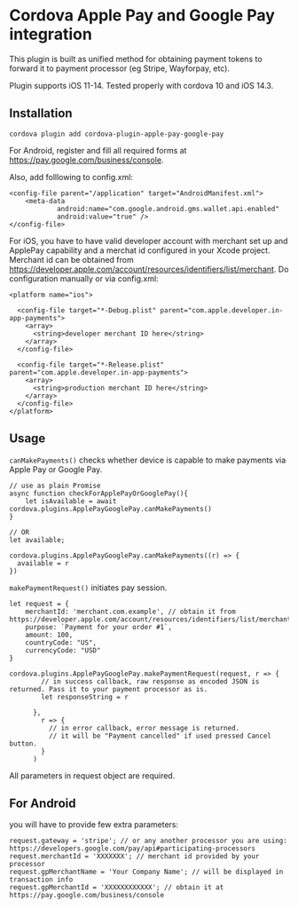 # Cordova Apple Pay and Google Pay integration

This plugin is built as unified method for obtaining payment tokens to forward it to payment processor (eg Stripe, Wayforpay, etc).

Plugin supports iOS 11-14. Tested properly with cordova 10 and iOS 14.3.

## Installation

```
cordova plugin add cordova-plugin-apple-pay-google-pay
```
For Android, register and fill all required forms at https://pay.google.com/business/console.

Also, add folllowing to config.xml:

```
<config-file parent="/application" target="AndroidManifest.xml">
    <meta-data
            android:name="com.google.android.gms.wallet.api.enabled"
            android:value="true" />
</config-file>
```

For iOS, you have to have valid developer account with merchant set up and  ApplePay capability and a merchat id configured in your Xcode project. Merchant id can be obtained from https://developer.apple.com/account/resources/identifiers/list/merchant. 
Do configuration manually or via config.xml:

```
<platform name="ios">
  
  <config-file target="*-Debug.plist" parent="com.apple.developer.in-app-payments">
    <array>
      <string>developer merchant ID here</string>
    </array>
  </config-file>

  <config-file target="*-Release.plist" parent="com.apple.developer.in-app-payments">
    <array>
      <string>production merchant ID here</string>
    </array>
  </config-file>
</platform>
```
## Usage

`canMakePayments()` checks whether device is capable to make payments via Apple Pay or Google Pay.  
```
// use as plain Promise
async function checkForApplePayOrGooglePay(){
    let isAvailable = await cordova.plugins.ApplePayGooglePay.canMakePayments()
}

// OR
let available;

cordova.plugins.ApplePayGooglePay.canMakePayments((r) => {
  available = r
})
```
`makePaymentRequest()` initiates pay session.

```
let request = {
    merchantId: 'merchant.com.example', // obtain it from https://developer.apple.com/account/resources/identifiers/list/merchant
    purpose: `Payment for your order #1`,
    amount: 100,
    countryCode: "US",
    currencyCode: "USD"
}

cordova.plugins.ApplePayGooglePay.makePaymentRequest(request, r => {
        // in success callback, raw response as encoded JSON is returned. Pass it to your payment processor as is. 
        let responseString = r
    
      },
        r => {
          // in error callback, error message is returned.
          // it will be "Payment cancelled" if used pressed Cancel button.
        }
      )
```
All parameters in request object are required.

## For Android
you will have to provide few extra parameters:
```
request.gateway = 'stripe'; // or any another processor you are using: https://developers.google.com/pay/api#participating-processors
request.merchantId = 'XXXXXXX'; // merchant id provided by your processor 
request.gpMerchantName = 'Your Company Name'; // will be displayed in transaction info
request.gpMerchantId = 'XXXXXXXXXXXX'; // obtain it at https://pay.google.com/business/console
```
